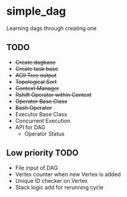 # simple_dag
Learning dags through creating one

## TODO
- ~~Create dagbase~~
- ~~Create task base~~
- ~~ACII Tree output~~
- ~~Topological Sort~~
- ~~Context Manager~~
- ~~Rshift Operator within Context~~
- ~~Operator Base Class~~
- ~~Bash Operator~~
- Executor Base Class
- Concurrent Execution
- API for DAG
    - Operator Status

## Low priority TODO
- File input of DAG
- Vertex counter when new Vertex is added
- Unique ID checker on Vertex
- Stack logic add for rerunning cycle